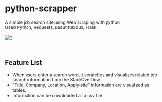 # python-scrapper

A simple job search site using Web scraping with python  
Used Python, Requests, BeautifulSoup, Flask.  
<br/>
![2](https://user-images.githubusercontent.com/71063574/151845318-bf5f9d8d-a5a5-462b-8aa5-cbf0767ad90a.jpg)

<br/>

## Feature List

- When users enter a search word, it scratches and visualizes related job search information from the StackOverflow.
- "Title, Company, Location, Apply-site" information are visualized as tables.
- Information can be downloaded as a csv file.
